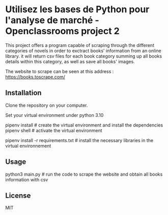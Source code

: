 # Utilisez les bases de Python pour l'analyse de marché - Openclassrooms project 2

This project offers a program capable of scraping through the different categories of novels in order to exctract books' information from an online library. it will return csv files for each book category summing up all books details within this category, as well as save all books' images.

The website to scrape can be seen at this address : https://books.toscrape.com/

## Installation
Clone the repository on your computer.

Set your virtual environment under python 3.10

pipenv install  # create the virtual environment and install the dependencies  
pipenv shell  # activate the virtual environment

pipenv install -r requirements.txt # install the necessary libraries in the virtual environnement


## Usage

python3 main.py  # run the code to scrape the website and obtain all books information with csv

## License
MIT